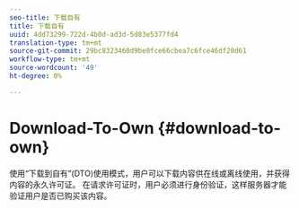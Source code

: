 ```yaml
---
seo-title: 下载自有
title: 下载自有
uuid: 4dd73299-722d-4b0d-ad3d-5d83e5377fd4
translation-type: tm+mt
source-git-commit: 29bc8323460d9be0fce66cbea7c6fce46df20d61
workflow-type: tm+mt
source-wordcount: '49'
ht-degree: 0%

---
```



# Download-To-Own {#download-to-own}

使用“下载到自有”(DTO)使用模式，用户可以下载内容供在线或离线使用，并获得内容的永久许可证。 在请求许可证时，用户必须进行身份验证，这样服务器才能验证用户是否已购买该内容。
